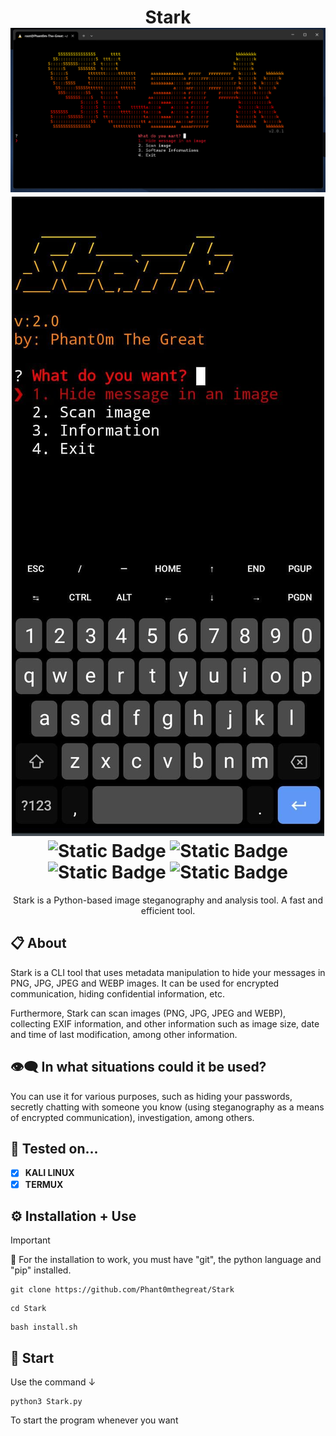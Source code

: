 <h1 align="center">
    <a>Stark</a>
    <img src="Sstark.png">
    <img src="Starkkkm.jpg">
    <img alt="Static Badge" src="https://img.shields.io/badge/Version-2.0-green">
    <img alt="Static Badge" src="https://img.shields.io/badge/CLI-Tool-blue">
    <img alt="Static Badge" src="https://img.shields.io/badge/Forensic-Tool-orange">
    <img alt="Static Badge" src="https://img.shields.io/badge/Encryption-Tool-yellow">

</h1>
<p align="center">Stark is a Python-based image steganography and analysis tool. A fast and efficient tool.</p>

## 📋 About
Stark is a CLI tool that uses metadata manipulation to hide your messages in PNG, JPG, JPEG and WEBP images. It can be used for encrypted communication, hiding confidential information, etc.

Furthermore, Stark can scan images (PNG, JPG, JPEG and WEBP), collecting EXIF ​​information, and other information such as image size, date and time of last modification, among other information.

## 👁‍🗨 In what situations could it be used?
You can use it for various purposes, such as hiding your passwords, secretly chatting with someone you know (using steganography as a means of encrypted communication), investigation, among others.
## 🧬 Tested on...
 - [x] **KALI LINUX**
 - [x] **TERMUX** 

## ⚙️ Installation + Use
> [!IMPORTANT]
> 📩
> For the installation to work, you must have "git", the python language and "pip" installed.
```
git clone https://github.com/Phant0mthegreat/Stark
```
```
cd Stark
```
```
bash install.sh
```
## 💉 Start
Use the command ↓
```
python3 Stark.py
```
To start the program whenever you want

